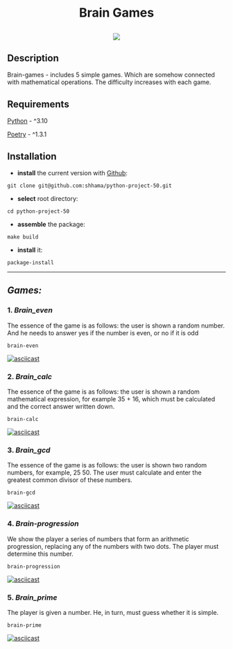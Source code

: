 <h1 align="center">Brain Games</h1>
<h2 align="center">
 
<a href="https://codeclimate.com/github/shhama/python-project-50/maintainability"><img src="https://api.codeclimate.com/v1/badges/cf71ff52c98e562d0f05/maintainability" /></a>

</h2>

<p align="center">


## Description

Brain-games - includes 5 simple games. Which are somehow connected with mathematical operations. The difficulty increases with each game.

## Requirements
[Python](https://www.python.org) - ^3.10

[Poetry](https://python-poetry.org) - ^1.3.1

## Installation
- **install** the current version with [Github](https://github.com/shhama/python-project-50):
```
git clone git@github.com:shhama/python-project-50.git
```
- **select** root directory:
```
cd python-project-50
```
- **assemble** the package:
```
make build
```
- **install** it:
```
package-install
```
______

## ***Games:***

### 1. ***Brain_even***
The essence of the game is as follows: the user is shown a random number. And he needs to answer yes if the number is even, or no if it is odd
```
brain-even
```
[![asciicast](https://asciinema.org/a/qwidBcBWaFaSCPKEaTLSCjBXI.svg)](https://asciinema.org/a/qwidBcBWaFaSCPKEaTLSCjBXI)
 
### 2. ***Brain_calc***
The essence of the game is as follows: the user is shown a random mathematical expression, for example 35 + 16, which must be calculated and the correct answer written down.
```
brain-calc
```
[![asciicast](https://asciinema.org/a/X7lHeoCC3zcLgMzQtzyBwUYM9.svg)](https://asciinema.org/a/X7lHeoCC3zcLgMzQtzyBwUYM9)
 
### 3. ***Brain_gcd***
The essence of the game is as follows: the user is shown two random numbers, for example, 25 50. The user must calculate and enter the greatest common divisor of these numbers.
```
brain-gcd
```
[![asciicast](https://asciinema.org/a/CnTP5fXIMU3iw2Ko2mucanWzD.svg)](https://asciinema.org/a/CnTP5fXIMU3iw2Ko2mucanWzD)

### 4. ***Brain-progression***
We show the player a series of numbers that form an arithmetic progression, replacing any of the numbers with two dots. The player must determine this number.
```
brain-progression
```
[![asciicast](https://asciinema.org/a/mN1xdvpmwsxUzYzuOAhQM33dA.svg)](https://asciinema.org/a/mN1xdvpmwsxUzYzuOAhQM33dA)

### 5. ***Brain_prime***
The player is given a number. He, in turn, must guess whether it is simple.
```
brain-prime
```
[![asciicast](https://asciinema.org/a/AseLFKrAppuvCnKARq3VIzOZm.svg)](https://asciinema.org/a/AseLFKrAppuvCnKARq3VIzOZm)
 
